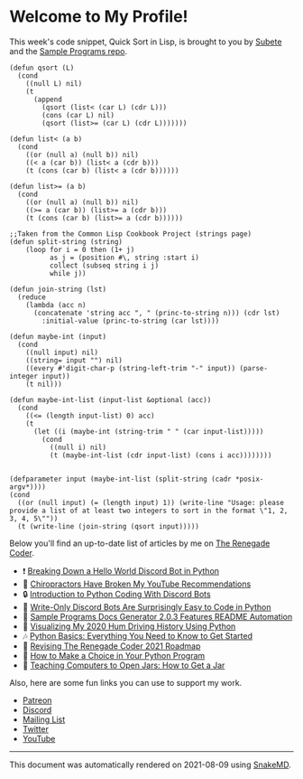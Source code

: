 # Welcome to My Profile!

This week's code snippet, Quick Sort in Lisp, is brought to you by [Subete](https://subete.therenegadecoder.com/en/latest/) and the [Sample Programs repo](https://sample-programs.therenegadecoder.com/).

```Lisp
(defun qsort (L)
  (cond
    ((null L) nil)
    (t
      (append
        (qsort (list< (car L) (cdr L)))
        (cons (car L) nil) 
        (qsort (list>= (car L) (cdr L)))))))

(defun list< (a b)
  (cond
    ((or (null a) (null b)) nil)
    ((< a (car b)) (list< a (cdr b)))
    (t (cons (car b) (list< a (cdr b))))))

(defun list>= (a b)
  (cond
    ((or (null a) (null b)) nil)
    ((>= a (car b)) (list>= a (cdr b)))
    (t (cons (car b) (list>= a (cdr b))))))

;;Taken from the Common Lisp Cookbook Project (strings page)
(defun split-string (string)
    (loop for i = 0 then (1+ j)
          as j = (position #\, string :start i)
          collect (subseq string i j)
          while j))

(defun join-string (lst)
  (reduce
    (lambda (acc n)
      (concatenate 'string acc ", " (princ-to-string n))) (cdr lst)
        :initial-value (princ-to-string (car lst))))

(defun maybe-int (input)
  (cond
    ((null input) nil)
    ((string= input "") nil)
    ((every #'digit-char-p (string-left-trim "-" input)) (parse-integer input))
    (t nil)))

(defun maybe-int-list (input-list &optional (acc))
  (cond
    ((<= (length input-list) 0) acc)
    (t
      (let ((i (maybe-int (string-trim " " (car input-list)))))
        (cond
          ((null i) nil)
          (t (maybe-int-list (cdr input-list) (cons i acc))))))))


(defparameter input (maybe-int-list (split-string (cadr *posix-argv*))))
(cond
  ((or (null input) (= (length input) 1)) (write-line "Usage: please provide a list of at least two integers to sort in the format \"1, 2, 3, 4, 5\""))
  (t (write-line (join-string (qsort input)))))
```

Below you'll find an up-to-date list of articles by me on [The Renegade Coder](https://therenegadecoder.com).

- :exclamation: [Breaking Down a Hello World Discord Bot in Python](https://therenegadecoder.com/code/breaking-down-a-hello-world-discord-bot-in-python/)
- :gem: [Chiropractors Have Broken My YouTube Recommendations](https://therenegadecoder.com/blog/chiropractors-have-broken-my-youtube-recommendations/)
- :lock: [Introduction to Python Coding With Discord Bots](https://therenegadecoder.com/code/introduction-to-python-coding-with-discord-bots/)
- :gem: [Write-Only Discord Bots Are Surprisingly Easy to Code in Python](https://therenegadecoder.com/code/write-only-discord-bots-are-surprisingly-easy-to-code-in-python/)
- :seedling: [Sample Programs Docs Generator 2.0.3 Features README Automation](https://therenegadecoder.com/meta/sample-programs-docs-generator-2-0-3-features-readme-automation/)
- :door: [Visualizing My 2020 Hum Driving History Using Python](https://therenegadecoder.com/code/visualizing-my-2020-hum-driving-history-using-python/)
- :notes: [Python Basics: Everything You Need to Know to Get Started](https://therenegadecoder.com/code/python-basics-everything-you-need-to-know-to-get-started/)
- :door: [Revising The Renegade Coder 2021 Roadmap](https://therenegadecoder.com/meta/revising-the-renegade-coder-2021-roadmap/)
- :fu: [How to Make a Choice in Your Python Program](https://therenegadecoder.com/code/how-to-make-a-choice-in-your-python-program/)
- :seedling: [Teaching Computers to Open Jars: How to Get a Jar](https://therenegadecoder.com/blog/teaching-computers-to-open-jars-how-to-get-a-jar/)

Also, here are some fun links you can use to support my work.

- [Patreon](https://www.patreon.com/TheRenegadeCoder)
- [Discord](https://discord.gg/Jhmtj7Z)
- [Mailing List](https://newsletter.therenegadecoder.com/)
- [Twitter](https://twitter.com/RenegadeCoder94)
- [YouTube](https://www.youtube.com/channel/UCpyoVwOqYRlSAEUPEn7P9hw)

---

This document was automatically rendered on 2021-08-09 using [SnakeMD](https://snakemd.therenegadecoder.com).